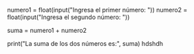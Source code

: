 numero1 = float(input("Ingresa el primer número: "))
numero2 = float(input("Ingresa el segundo número: "))

suma = numero1 + numero2

print("La suma de los dos números es:", suma)
hdshdh

